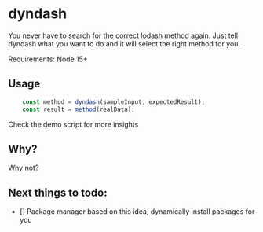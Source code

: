 # dyndash
You never have to search for the correct lodash method again. Just tell dyndash what you want to do and it will select the right method for you.

Requirements: Node 15+

## Usage

``` js
    const method = dyndash(sampleInput, expectedResult);
    const result = method(realData);
```

Check the demo script for more insights

## Why?

Why not?

## Next things to todo:

- [] Package manager based on this idea, dynamically install packages for you
